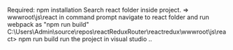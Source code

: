Required: npm installation 
Search react folder inside project. => wwwroot\js\react
in command prompt navigate to react folder and run webpack as "npm run build"
C:\Users\Admin\source\repos\reactReduxRouter\reactredux\wwwroot\js\react> npm run build
run the project in visual studio 
..

